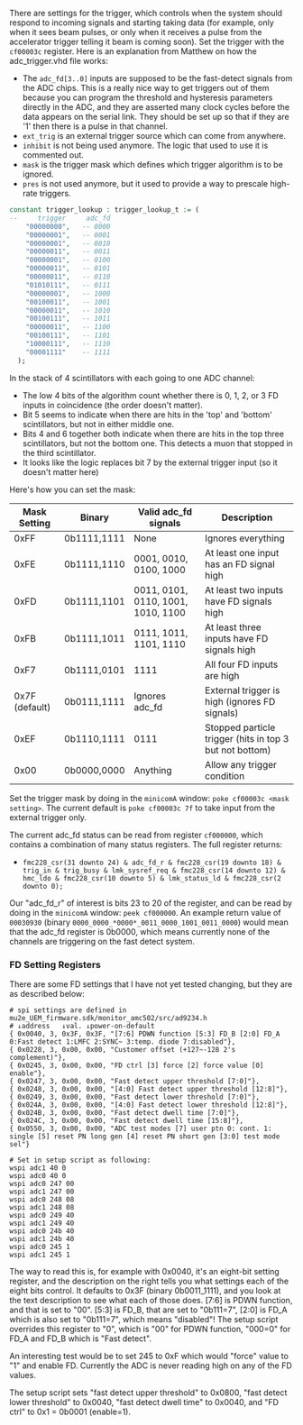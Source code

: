 There are settings for the trigger, which controls when the system should respond to incoming signals and starting taking data (for example, only when it sees beam pulses, or only when it receives a pulse from the accelerator trigger telling it beam is coming soon). Set the trigger with the `cf00003c` register. Here is an explanation from Matthew on how the adc_trigger.vhd file works:

- The `adc_fd[3..0]` inputs are supposed to be the fast-detect signals from the ADC chips.  This is a really nice way to get triggers out of them because you can program the threshold and hysteresis parameters directly in the ADC, and they are asserted many clock cycles before the data appears on the serial link.  They should be set up so that if they are '1' then there is a pulse in that channel.
- `ext_trig` is an external trigger source which can come from anywhere.
- `inhibit` is not being used anymore.   The logic that used to use it is commented out.
- `mask` is the trigger mask which defines which trigger algorithm is to be ignored.
- `pres` is not used anymore, but it used to provide a way to prescale high-rate triggers.

```vhd
constant trigger_lookup : trigger_lookup_t := (
--     trigger     adc_fd
    "00000000",   -- 0000
    "00000001",   -- 0001
    "00000001",   -- 0010
    "00000011",   -- 0011
    "00000001",   -- 0100
    "00000011",   -- 0101
    "00000011",   -- 0110
    "01010111",   -- 0111
    "00000001",   -- 1000
    "00100011",   -- 1001
    "00000011",   -- 1010
    "00100111",   -- 1011
    "00000011",   -- 1100
    "00100111",   -- 1101
    "10000111",   -- 1110
    "00001111"    -- 1111
  );
```

In the stack of 4 scintillators with each going to one ADC channel:
- The low 4 bits of the algorithm count whether there is 0, 1, 2, or 3 FD inputs in coincidence (the order doesn't matter).  
- Bit 5 seems to indicate when there are hits in the 'top' and 'bottom' scintillators, but not in either middle one.  
- Bits 4 and 6 together both indicate when there are hits in the top three scintillators, but not the bottom one.  This detects a muon that stopped in the third scintillator.  
- It looks like the logic replaces bit 7 by the external trigger input (so it doesn't matter here)

Here's how you can set the mask:

| Mask Setting   | Binary      | Valid adc_fd signals               | Description                                             |
|----------------|-------------|------------------------------------|---------------------------------------------------------|
| 0xFF           | 0b1111,1111 | None                               | Ignores everything                                      |
| 0xFE           | 0b1111,1110 | 0001, 0010, 0100, 1000             | At least one input has an FD signal high                |
| 0xFD           | 0b1111,1101 | 0011, 0101, 0110, 1001, 1010, 1100 | At least two inputs have FD signals high                |
| 0xFB           | 0b1111,1011 | 0111, 1011, 1101, 1110             | At least three inputs have FD signals high              |
| 0xF7           | 0b1111,0101 | 1111                               | All four FD inputs are high                             |
| 0x7F (default) | 0b0111,1111 | Ignores adc_fd                     | External trigger is high (ignores FD signals)           |
| 0xEF           | 0b1110,1111 | 0111                               | Stopped particle trigger (hits in top 3 but not bottom) |
| 0x00           | 0b0000,0000 | Anything                           | Allow any trigger condition                             | 


Set the trigger mask by doing in the `minicomA` window: `poke cf00003c <mask setting>`. The current default is `poke cf00003c 7f` to take input from the external trigger only. 

The current adc_fd status can be read from register `cf000000`, which contains a combination of many status registers. The full register returns:

- `fmc228_csr(31 downto 24) & adc_fd_r & fmc228_csr(19 downto 18) & trig_in & trig_busy & lmk_sysref_req & fmc228_csr(14 downto 12) & hmc_ldo & fmc228_csr(10 downto 5) & lmk_status_ld & fmc228_csr(2 downto 0);`

Our "adc_fd_r" of interest is bits 23 to 20 of the register, and can be read by doing in the `minicomA` window: `peek cf000000`. An example return value of `00030930` (binary `0000_0000_*0000*_0011_0000_1001_0011_0000`) would mean that the adc_fd register is 0b0000, which means currently none of the channels are triggering on the fast detect system.

### FD Setting Registers

There are some FD settings that I have not yet tested changing, but they are as described below:

```
# spi settings are defined in mu2e_UEM_firmware.sdk/monitor_amc502/src/ad9234.h
# ↓address   ↓val. ↓power-on-default
{ 0x0040, 3, 0x3F, 0x3F, "[7:6] PDWN function [5:3] FD_B [2:0] FD_A 0:Fast detect 1:LMFC 2:SYNC~ 3:temp. diode 7:disabled"},
{ 0x0228, 3, 0x00, 0x00, "Customer offset (+127~-128 2's complement)"},
{ 0x0245, 3, 0x00, 0x00, "FD ctrl [3] force [2] force value [0] enable"},
{ 0x0247, 3, 0x00, 0x00, "Fast detect upper threshold [7:0]"},
{ 0x0248, 3, 0x00, 0x00, "[4:0] Fast detect upper threshold [12:8]"},
{ 0x0249, 3, 0x00, 0x00, "Fast detect lower threshold [7:0]"},
{ 0x024A, 3, 0x00, 0x00, "[4:0] Fast detect lower threshold [12:8]"},
{ 0x024B, 3, 0x00, 0x00, "Fast detect dwell time [7:0]"},
{ 0x024C, 3, 0x00, 0x00, "Fast detect dwell time [15:8]"},
{ 0x0550, 3, 0x00, 0x00, "ADC test modes [7] user ptn 0: cont. 1: single [5] reset PN long gen [4] reset PN short gen [3:0] test mode sel"}

# Set in setup script as following:
wspi adc1 40 0
wspi adc0 40 0
wspi adc0 247 00
wspi adc1 247 00
wspi adc0 248 08
wspi adc1 248 08
wspi adc0 249 40
wspi adc1 249 40
wspi adc0 24b 40
wspi adc1 24b 40
wspi adc0 245 1
wspi adc1 245 1
```

The way to read this is, for example with 0x0040, it's an eight-bit setting register, and the description on the right tells you what settings each of the eight bits control. It defaults to 0x3F (binary 0b0011_1111), and you look at the text description to see what each of those does. [7:6] is PDWN function, and that is set to "00". [5:3] is FD_B, that are set to "0b111=7", [2:0] is FD_A which is also set to "0b111=7", which means "disabled"! The setup script overrides this register to "0", which is "00" for PDWN function, "000=0" for FD_A and FD_B which is "Fast detect".

An interesting test would be to set 245 to 0xF which would "force" value to "1" and enable FD. Currently the ADC is never reading high on any of the FD values.

The setup script sets "fast detect upper threshold" to 0x0800, "fast detect lower threshold" to 0x0040, "fast detect dwell time" to 0x0040, and "FD ctrl" to 0x1 = 0b0001 (enable=1).
